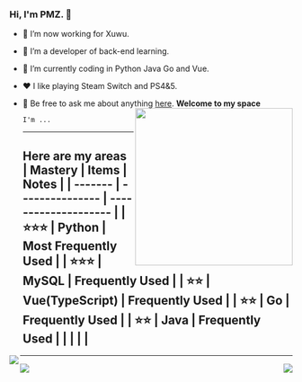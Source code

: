 ### Hi, I'm PMZ. 👋

- 🔭 I’m now working for Xuwu.

- 🌱 I’m a developer of back-end learning. 

- 🤔 I’m currently coding in Python Java  Go and Vue.

- ❤️ I like playing Steam Switch and PS4&5.

- 💬 Be free to ask me about anything [here](https://github.com/awesome33rabbit/awesome33rabbit/issues).
  <img align="right" height="280" src="https://pic2.zhimg.com/v2-28020003d4a493c78d8202ba6c35f179_b.webp">**Welcome to my space**

  ```
  I'm ...
  ```

  ---

  **Here are my areas**
  | Mastery | Items           | Notes                |
  | ------- | --------------- | -------------------- |
  | ⭐⭐⭐     | Python          | Most Frequently Used |
  | ⭐⭐⭐     | MySQL           | Frequently Used      |
  | ⭐⭐      | Vue(TypeScript) | Frequently Used      |
  | ⭐⭐      | Go              | Frequently Used      |
  | ⭐⭐      | Java            | Frequently Used      |
  |         |                 |                      |
  ---

<img align="left" src="https://github-readme-stats.vercel.app/api?username=awesome33rabbit&show_icons=true&hide_border=true&theme=synthwave&">

---

<img align="right" src="https://github-readme-stats.vercel.app/api/top-langs/?username=awesome33rabbit&hide_border=true">
<img align="left" src="https://github-readme-stats.vercel.app/api/top-langs/?username=awesome33rabbit&layout=compact"></img>



